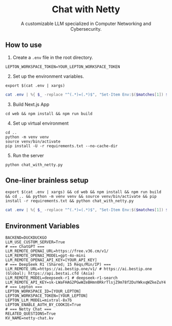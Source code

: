 <div align="center">
<h1 align="center">Chat with Netty</h1>
A customizable LLM specialized in Computer Networking and Cybersecurity.
<br/>
</div>

## How to use

<!-- Setup .env -->
1. Create a `.env` file in the root directory.
```.env
LEPTON_WORKSPACE_TOKEN=YOUR_LEPTON_WORKSPACE_TOKEN
```
2. Set up the environment variables.
```shell
export $(cat .env | xargs)
```
```powershell
cat .env | %{ $_ -replace "^(.*)=(.*)$", "Set-Item Env:$($matches[1]) $matches[2]" } | iex
```
3. Build Next.js App
```shell
cd web && npm install && npm run build
```
4. Set up virtual environment
```shell
cd ..
python -m venv venv
source venv/bin/activate
pip install -U -r requirements.txt --no-cache-dir
```
5. Run the server
```shell
python chat_with_netty.py
```

## One-liner brainless setup
```shell
export $(cat .env | xargs) && cd web && npm install && npm run build && cd .. && python -m venv venv && source venv/bin/activate && pip install -r requirements.txt && python chat_with_netty.py
```
```powershell
cat .env | %{ $_ -replace "^(.*)=(.*)$", "Set-Item Env:$($matches[1]) $matches[2]" } | iex; cd web; npm install; npm run build; cd ..; python -m venv venv; .\venv\Scripts\Activate.ps1; pip install -r requirements.txt; python chat_with_netty.py
```

## Environment Variables
```.env
BACKEND=DUCKDUCKGO
LLM_USE_CUSTOM_SERVER=True
# === ChatGPT ===
LLM_REMOTE_OPENAI_URL=https://free.v36.cm/v1/
LLM_REMOTE_OPENAI_MODEL=gpt-4o-mini
LLM_REMOTE_OPENAI_API_KEY=[YOUR_API_KEY]
# === DeepSeek R1 (Shared; 15 Reqs/Min/IP) ===
LLM_REMOTE_URL=https://ai.bestip.one/v1/ # https://ai.bestip.one (Global); https://api.bestai.cfd (Asia)
LLM_REMOTE_MODEL=deepseek-r1 # deepseek-r1-search
LLM_REMOTE_API_KEY=sk-LWaFHAG2PGwWZeBHmn0RkrTlsjZ9m78f2DuYWkxqWZkeZuY4
# === Lepton ===
LEPTON_WORKSPACE_ID=[YOUR_LEPTON]
LEPTON_WORKSPACE_TOKEN=[YOUR_LEPTON]
LEPTON_LLM_MODEL=mixtral-8x7b
LEPTON_ENABLE_AUTH_BY_COOKIE=True
# === Netty Chat ===
RELATED_QUESTIONS=True
KV_NAME=netty-chat.kv

```